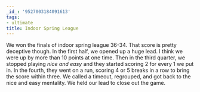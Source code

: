 ```yaml
---
_id_: '9527003184091613'
tags:
- ultimate
title: Indoor Spring League
---
```


We won the finals of indoor spring league 36-34. That score is pretty deceptive though. In the first half, we opened up a huge lead. I think we were up by more than 10 points at one time. Then in the third quarter, we stopped playing _nice and easy_ and they started scoring 2 for every 1 we put in. In the fourth, they went on a run, scoring 4 or 5 breaks in a row to bring the score within three. We called a timeout, regrouped, and got back to the nice and easy mentality. We held our lead to close out the game.
